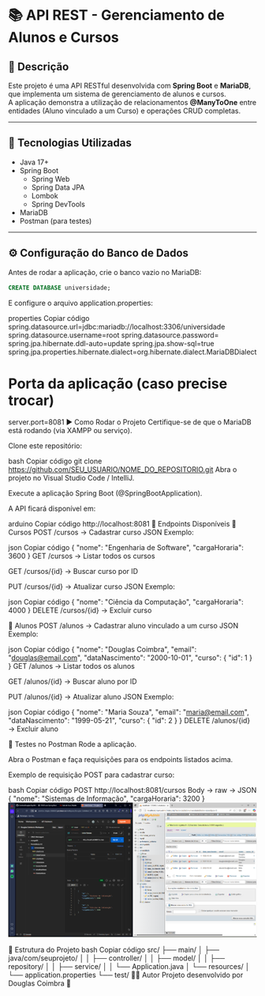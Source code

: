 # 📚 API REST - Gerenciamento de Alunos e Cursos

## 📝 Descrição
Este projeto é uma API RESTful desenvolvida com **Spring Boot** e **MariaDB**, que implementa um sistema de gerenciamento de alunos e cursos.  
A aplicação demonstra a utilização de relacionamentos **@ManyToOne** entre entidades (Aluno vinculado a um Curso) e operações CRUD completas.

---

## 🚀 Tecnologias Utilizadas
- Java 17+
- Spring Boot
  - Spring Web
  - Spring Data JPA
  - Lombok
  - Spring DevTools
- MariaDB
- Postman (para testes)

---

## ⚙️ Configuração do Banco de Dados
Antes de rodar a aplicação, crie o banco vazio no MariaDB:

```sql
CREATE DATABASE universidade;
```

E configure o arquivo application.properties:

properties
Copiar código
spring.datasource.url=jdbc:mariadb://localhost:3306/universidade
spring.datasource.username=root
spring.datasource.password=
spring.jpa.hibernate.ddl-auto=update
spring.jpa.show-sql=true
spring.jpa.properties.hibernate.dialect=org.hibernate.dialect.MariaDBDialect

# Porta da aplicação (caso precise trocar)
server.port=8081
▶️ Como Rodar o Projeto
Certifique-se de que o MariaDB está rodando (via XAMPP ou serviço).

Clone este repositório:

bash
Copiar código
git clone https://github.com/SEU_USUARIO/NOME_DO_REPOSITORIO.git
Abra o projeto no Visual Studio Code / IntelliJ.

Execute a aplicação Spring Boot (@SpringBootApplication).

A API ficará disponível em:

arduino
Copiar código
http://localhost:8081
📌 Endpoints Disponíveis
📘 Cursos
POST /cursos → Cadastrar curso
JSON Exemplo:

json
Copiar código
{
  "nome": "Engenharia de Software",
  "cargaHoraria": 3600
}
GET /cursos → Listar todos os cursos

GET /cursos/{id} → Buscar curso por ID

PUT /cursos/{id} → Atualizar curso
JSON Exemplo:

json
Copiar código
{
  "nome": "Ciência da Computação",
  "cargaHoraria": 4000
}
DELETE /cursos/{id} → Excluir curso

📗 Alunos
POST /alunos → Cadastrar aluno vinculado a um curso
JSON Exemplo:

json
Copiar código
{
  "nome": "Douglas Coimbra",
  "email": "douglas@email.com",
  "dataNascimento": "2000-10-01",
  "curso": {
    "id": 1
  }
}
GET /alunos → Listar todos os alunos

GET /alunos/{id} → Buscar aluno por ID

PUT /alunos/{id} → Atualizar aluno
JSON Exemplo:

json
Copiar código
{
  "nome": "Maria Souza",
  "email": "maria@email.com",
  "dataNascimento": "1999-05-21",
  "curso": {
    "id": 2
  }
}
DELETE /alunos/{id} → Excluir aluno

🧪 Testes no Postman
Rode a aplicação.

Abra o Postman e faça requisições para os endpoints listados acima.

Exemplo de requisição POST para cadastrar curso:

bash
Copiar código
POST http://localhost:8081/cursos
Body → raw → JSON
{
  "nome": "Sistemas de Informação",
  "cargaHoraria": 3200
}
![Descrição da Imagem](src/main/resources/images/capturaTela.png)


📂 Estrutura do Projeto
bash
Copiar código
src/
 ├── main/
 │   ├── java/com/seuprojeto/
 │   │   ├── controller/
 │   │   ├── model/
 │   │   ├── repository/
 │   │   ├── service/
 │   │   └── Application.java
 │   └── resources/
 │       └── application.properties
 └── test/
👨‍💻 Autor
Projeto desenvolvido por Douglas Coimbra 🚀

